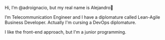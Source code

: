 Hi, I’m @adroignacio, but my real name is Alejandro👋

I’m Telecommunication Engineer and I have a diplomature called Lean-Agile Business Developer. Actually I'm cursing a DevOps diplomature.

I like the front-end approach, but I'm a junior programming.


